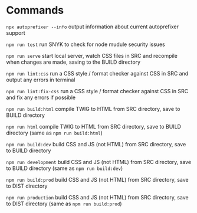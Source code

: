 # Commands

`npx autoprefixer --info` output information about current autoprefixer support

`npm run test` run SNYK to check for node mudule security issues

`npm run serve` start local server, watch CSS files in SRC and recompile when changes are made, saving to the BUILD directory

`npm run lint:css` run a CSS style / format checker against CSS in SRC and output any errors in terminal

`npm run lint:fix-css` run a CSS style / format checker against CSS in SRC and fix any errors if possible

`npm run build:html` compile TWIG to HTML from SRC directory, save to BUILD directory

`npm run html` compile TWIG to HTML from SRC directory, save to BUILD directory (same as `npm run build:html`)

`npm run build:dev` build CSS and JS (not HTML) from SRC directory, save to BUILD directory

`npm run development` build CSS and JS (not HTML) from SRC directory, save to BUILD directory (same as `npm run build:dev`)

`npm run build:prod` build CSS and JS (not HTML) from SRC directory, save to DIST directory

`npm run production` build CSS and JS (not HTML) from SRC directory, save to DIST directory (same as `npm run build:prod`)
